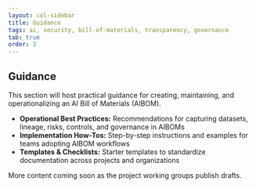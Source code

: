 ```yaml
---
layout: col-sidebar
title: Guidance
tags: ai, security, bill-of-materials, transparency, governance
tab: true
order: 2
---
```


## Guidance

This section will host practical guidance for creating, maintaining, and operationalizing an AI Bill of Materials (AIBOM).

- **Operational Best Practices:** Recommendations for capturing datasets, lineage, risks, controls, and governance in AIBOMs
- **Implementation How-Tos:** Step-by-step instructions and examples for teams adopting AIBOM workflows
- **Templates & Checklists:** Starter templates to standardize documentation across projects and organizations

More content coming soon as the project working groups publish drafts.


